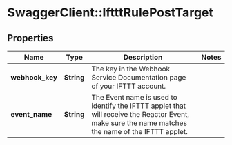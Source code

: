 # SwaggerClient::IftttRulePostTarget

## Properties
Name | Type | Description | Notes
------------ | ------------- | ------------- | -------------
**webhook_key** | **String** | The key in the Webhook Service Documentation page of your IFTTT account. | 
**event_name** | **String** | The Event name is used to identify the IFTTT applet that will receive the Reactor Event, make sure the name matches the name of the IFTTT applet. | 

